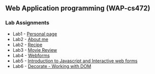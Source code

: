 ## Web Application programming (WAP-cs472)
### Lab Assignments

*   Lab1 - [Personal page]( https://haftom-mesfin.github.io/cs472/)
*   Lab2 - [About me](https://haftom-mesfin.github.io/CS472-Lab2/)
*   Lab2 - [Recipe](https://haftom-mesfin.github.io/CS472-Lab2-recipeSpec/)
*   Lab3 - [Movie Review](https://haftom-mesfin.github.io/CS472-WAP/Lab3/tmnt.html)
*   Lab4 - [Webforms]( https://haftom-mesfin.github.io/CS472-WAP/Lab4)
*   Lab5 - [Introduction to Javascript and Interactive web forms]( https://haftom-mesfin.github.io/CS472-WAP/Lab5)
*   Lab6 - [Decorate - Working with DOM]( https://haftom-mesfin.github.io/CS472-WAP/Lab6)


